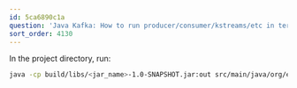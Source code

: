 ```yaml
---
id: 5ca6890c1a
question: 'Java Kafka: How to run producer/consumer/kstreams/etc in terminal'
sort_order: 4130
---
```


In the project directory, run:

```bash
java -cp build/libs/<jar_name>-1.0-SNAPSHOT.jar:out src/main/java/org/example/JsonProducer.java
```